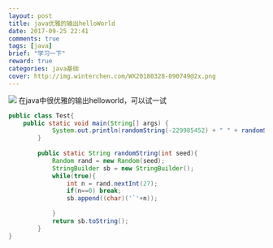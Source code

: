 ```yaml
---
layout: post
title: java优雅的输出helloWorld
date: 2017-09-25 22:41
comments: true
tags: [java]
brief: "学习一下"
reward: true
categories: java基础
cover: http://img.winterchen.com/WX20180328-090749@2x.png
---
```

![](http://img.winterchen.com/WX20180328-090749@2x.png)
在java中很优雅的输出helloworld，可以试一试
<!-- more -->
```java
public class Test{
    public static void main(String[] args) {
    		System.out.println(randomString(-229985452) + " " + randomString(-147909649));
    	}
    	
    	public static String randomString(int seed){
    		Random rand = new Random(seed);
    		StringBuilder sb = new StringBuilder();
    		while(true){
    			int n = rand.nextInt(27);
    			if(n==0) break;
    			sb.append((char)('`'+n));
    				
    		}
    		return sb.toString();
    	}
}

```